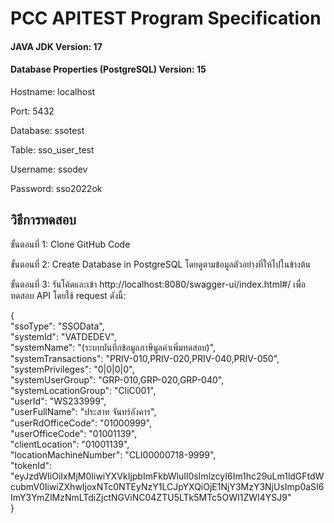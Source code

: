 # PCC APITEST Program Specification

#### JAVA JDK Version: 17


#### Database Properties (PostgreSQL) Version: 15


Hostname: localhost   

Port: 5432  

Database: ssotest  

Table: sso_user_test  

Username: ssodev  

Password: sso2022ok


## วิธีการทดสอบ
ขั้นตอนที่ 1: Clone GitHub Code


ขั้นตอนที่ 2: Create Database in PostgreSQL โดยดูตามข้อมูลตัวอย่างที่ให้ไปในข้างต้น


ขั้นตอนที่ 3: รันโค้ดและเข้า http://localhost:8080/swagger-ui/index.html#/ เพื่อทดสอบ API โดยใช้ request ดังนี้:


{  
    "ssoType": "SSOData",  
    "systemId": "VATDEDEV",  
    "systemName": "(ระบบบันทึกข้อมูลภาษีมูลค่าเพิ่มทดสอบ)",  
    "systemTransactions": "PRIV-010,PRIV-020,PRIV-040,PRIV-050",  
    "systemPrivileges": "0|0|0|0",  
    "systemUserGroup": "GRP-010,GRP-020,GRP-040",  
    "systemLocationGroup": "CliC001",  
    "userId": "WS233999",  
    "userFullName": "ประสาท จันทร์อังคาร",  
    "userRdOfficeCode": "01000999",  
    "userOfficeCode": "01001139",   
    "clientLocation": "01001139",  
    "locationMachineNumber": "CLI00000718-9999",  
    "tokenId": "eyJzdWIiOiIxMjM0IiwiYXVkIjpbImFkbWluIl0sImlzcyI6Im1hc29uLm1ldGFtdWcubmV0IiwiZXhwIjoxNTc0NTEyNzY1LCJpYXQiOjE1NjY3MzY3NjUsImp0aSI6ImY3YmZlMzNmLTdiZjctNGViNC04ZTU5LTk5MTc5OWI1ZWI4YSJ9"  
}  
